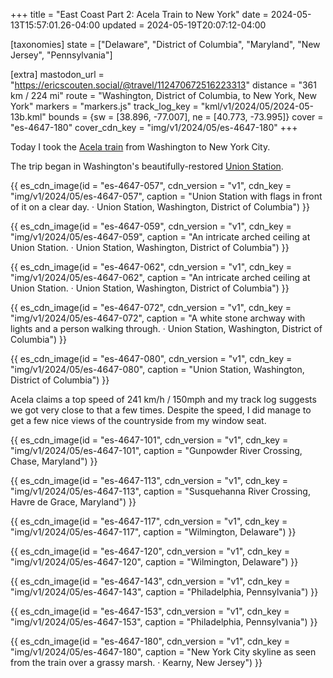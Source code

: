 +++
title = "East Coast Part 2: Acela Train to New York"
date = 2024-05-13T15:57:01.26-04:00
updated = 2024-05-19T20:07:12-04:00

[taxonomies]
state = ["Delaware", "District of Columbia", "Maryland", "New Jersey", "Pennsylvania"]

[extra]
mastodon_url = "https://ericscouten.social/@travel/112470672516223313"
distance = "361 km / 224 mi"
route = "Washington, District of Columbia, to New York, New York"
markers = "markers.js"
track_log_key = "kml/v1/2024/05/2024-05-13b.kml"
bounds = {sw = [38.896, -77.007], ne = [40.773, -73.995]}
cover = "es-4647-180"
cover_cdn_key = "img/v1/2024/05/es-4647-180"
+++

Today I took the [Acela train](https://www.amtrak.com/acela-train) from Washington to New York City.

<!-- more -->

The trip began in Washington's beautifully-restored [Union Station](https://www.unionstationdc.com).

{{ es_cdn_image(id = "es-4647-057", cdn_version = "v1", cdn_key = "img/v1/2024/05/es-4647-057", caption = "Union Station with flags in front of it on a clear day. · Union Station, Washington, District of Columbia") }}

{{ es_cdn_image(id = "es-4647-059", cdn_version = "v1", cdn_key = "img/v1/2024/05/es-4647-059", caption = "An intricate arched ceiling at Union Station. · Union Station, Washington, District of Columbia") }}

{{ es_cdn_image(id = "es-4647-062", cdn_version = "v1", cdn_key = "img/v1/2024/05/es-4647-062", caption = "An intricate arched ceiling at Union Station. · Union Station, Washington, District of Columbia") }}

{{ es_cdn_image(id = "es-4647-072", cdn_version = "v1", cdn_key = "img/v1/2024/05/es-4647-072", caption = "A white stone archway with lights and a person walking through. · Union Station, Washington, District of Columbia") }}

{{ es_cdn_image(id = "es-4647-080", cdn_version = "v1", cdn_key = "img/v1/2024/05/es-4647-080", caption = "Union Station, Washington, District of Columbia") }}

Acela claims a top speed of 241 km/h / 150mph and my track log suggests we got very close to that a few times. Despite the speed, I did manage to get a few nice views of the countryside from my window seat.

{{ es_cdn_image(id = "es-4647-101", cdn_version = "v1", cdn_key = "img/v1/2024/05/es-4647-101", caption = "Gunpowder River Crossing, Chase, Maryland") }}

{{ es_cdn_image(id = "es-4647-113", cdn_version = "v1", cdn_key = "img/v1/2024/05/es-4647-113", caption = "Susquehanna River Crossing, Havre de Grace, Maryland") }}

{{ es_cdn_image(id = "es-4647-117", cdn_version = "v1", cdn_key = "img/v1/2024/05/es-4647-117", caption = "Wilmington, Delaware") }}

{{ es_cdn_image(id = "es-4647-120", cdn_version = "v1", cdn_key = "img/v1/2024/05/es-4647-120", caption = "Wilmington, Delaware") }}

{{ es_cdn_image(id = "es-4647-143", cdn_version = "v1", cdn_key = "img/v1/2024/05/es-4647-143", caption = "Philadelphia, Pennsylvania") }}

{{ es_cdn_image(id = "es-4647-153", cdn_version = "v1", cdn_key = "img/v1/2024/05/es-4647-153", caption = "Philadelphia, Pennsylvania") }}

{{ es_cdn_image(id = "es-4647-180", cdn_version = "v1", cdn_key = "img/v1/2024/05/es-4647-180", caption = "New York City skyline as seen from the train over a grassy marsh. · Kearny, New Jersey") }}
